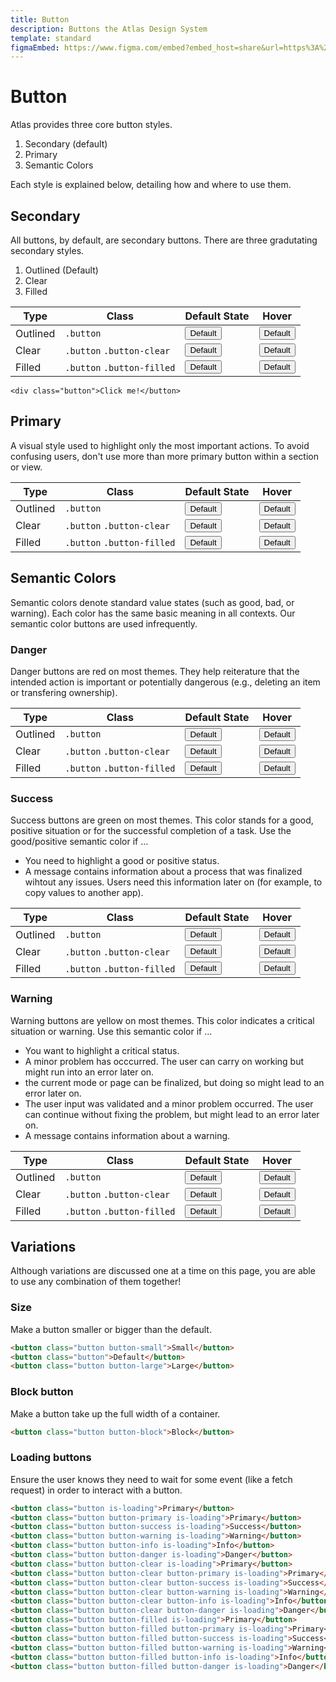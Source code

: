 ```yaml
---
title: Button
description: Buttons the Atlas Design System
template: standard
figmaEmbed: https://www.figma.com/embed?embed_host=share&url=https%3A%2F%2Fwww.figma.com%2Fproto%2FMCSf9XuplN2zG0sCcqJJyq%2F%25F0%259F%259A%25A7-Buttons%3Fpage-id%3D205%253A610%26node-id%3D364%253A852%26viewport%3D1342%252C2000%252C0.5%26scaling%3Dmin-zoom
---
```


# Button

Atlas provides three core button styles.

1. Secondary (default)
2. Primary
3. Semantic Colors

Each style is explained below, detailing how and where to use them.

## Secondary

All buttons, by default, are secondary buttons. There are three gradutating secondary styles.

1. Outlined (Default)
2. Clear
3. Filled

| Type     | Class                      | Default State                                         | Hover                                                            |
| -------- | -------------------------- | ----------------------------------------------------- | ---------------------------------------------------------------- |
| Outlined | `.button`                  | <button class="button">Default</button>               | <button class="button is-hovered">Default</button>               |
| Clear    | `.button` `.button-clear`  | <button class="button button-clear">Default</button>  | <button class="button button-clear is-hovered">Default</button>  |
| Filled   | `.button` `.button-filled` | <button class="button button-filled">Default</button> | <button class="button button-filled is-hovered">Default</button> |

```abut-html
<div class="button">Click me!</button>
```

## Primary

A visual style used to highlight only the most important actions. To avoid confusing users, don't use more than more primary button within a section or view.

| Type     | Class                      | Default State                                                        | Hover                                                                           |
| -------- | -------------------------- | -------------------------------------------------------------------- | ------------------------------------------------------------------------------- |
| Outlined | `.button`                  | <button class="button button-primary">Default</button>               | <button class="button button-primary is-hovered">Default</button>               |
| Clear    | `.button` `.button-clear`  | <button class="button button-primary button-clear">Default</button>  | <button class="button button-primary button-clear is-hovered">Default</button>  |
| Filled   | `.button` `.button-filled` | <button class="button button-primary button-filled">Default</button> | <button class="button button-primary button-filled is-hovered">Default</button> |

## Semantic Colors

Semantic colors denote standard value states (such as good, bad, or warning). Each color has the same basic meaning in all contexts. Our semantic color buttons are used infrequently.

### Danger

Danger buttons are red on most themes. They help reiterature that the intended action is important or potentially dangerous (e.g., deleting an item or transfering ownership).

| Type     | Class                      | Default State                                                       | Hover                                                                          |
| -------- | -------------------------- | ------------------------------------------------------------------- | ------------------------------------------------------------------------------ |
| Outlined | `.button`                  | <button class="button button-danger">Default</button>               | <button class="button button-danger is-hovered">Default</button>               |
| Clear    | `.button` `.button-clear`  | <button class="button button-danger button-clear">Default</button>  | <button class="button button-danger button-clear is-hovered">Default</button>  |
| Filled   | `.button` `.button-filled` | <button class="button button-danger button-filled">Default</button> | <button class="button button-danger button-filled is-hovered">Default</button> |

### Success

Success buttons are green on most themes. This color stands for a good, positive situation or for the successful completion of a task. Use the good/positive semantic color if ...

- You need to highlight a good or positive status.
- A message contains information about a process that was finalized wihtout any issues. Users need this information later on (for example, to copy values to another app).

| Type     | Class                      | Default State                                                        | Hover                                                                           |
| -------- | -------------------------- | -------------------------------------------------------------------- | ------------------------------------------------------------------------------- |
| Outlined | `.button`                  | <button class="button button-success">Default</button>               | <button class="button button-success is-hovered">Default</button>               |
| Clear    | `.button` `.button-clear`  | <button class="button button-success button-clear">Default</button>  | <button class="button button-success button-clear is-hovered">Default</button>  |
| Filled   | `.button` `.button-filled` | <button class="button button-success button-filled">Default</button> | <button class="button button-success button-filled is-hovered">Default</button> |

### Warning

Warning buttons are yellow on most themes. This color indicates a critical situation or warning. Use this semantic color if ...

- You want to highlight a critical status.
- A minor problem has occcurred. The user can carry on working but might run into an error later on.
- the current mode or page can be finalized, but doing so might lead to an error later on.
- The user input was validated and a minor problem occurred. The user can continue without fixing the problem, but might lead to an error later on.
- A message contains information about a warning.

| Type     | Class                      | Default State                                                        | Hover                                                                           |
| -------- | -------------------------- | -------------------------------------------------------------------- | ------------------------------------------------------------------------------- |
| Outlined | `.button`                  | <button class="button button-warning">Default</button>               | <button class="button button-warning is-hovered">Default</button>               |
| Clear    | `.button` `.button-clear`  | <button class="button button-warning button-clear">Default</button>  | <button class="button button-warning button-clear is-hovered">Default</button>  |
| Filled   | `.button` `.button-filled` | <button class="button button-warning button-filled">Default</button> | <button class="button button-warning button-filled is-hovered">Default</button> |

## Variations

Although variations are discussed one at a time on this page, you are able to use any combination of them together!

### Size

Make a button smaller or bigger than the default.

```html
<button class="button button-small">Small</button>
<button class="button">Default</button>
<button class="button button-large">Large</button>
```

### Block button

Make a button take up the full width of a container.

```html
<button class="button button-block">Block</button>
```

### Loading buttons

Ensure the user knows they need to wait for some event (like a fetch request) in order to interact with a button.

```html
<button class="button is-loading">Primary</button>
<button class="button button-primary is-loading">Primary</button>
<button class="button button-success is-loading">Success</button>
<button class="button button-warning is-loading">Warning</button>
<button class="button button-info is-loading">Info</button>
<button class="button button-danger is-loading">Danger</button>
<button class="button button-clear is-loading">Primary</button>
<button class="button button-clear button-primary is-loading">Primary</button>
<button class="button button-clear button-success is-loading">Success</button>
<button class="button button-clear button-warning is-loading">Warning</button>
<button class="button button-clear button-info is-loading">Info</button>
<button class="button button-clear button-danger is-loading">Danger</button>
<button class="button button-filled is-loading">Primary</button>
<button class="button button-filled button-primary is-loading">Primary</button>
<button class="button button-filled button-success is-loading">Success</button>
<button class="button button-filled button-warning is-loading">Warning</button>
<button class="button button-filled button-info is-loading">Info</button>
<button class="button button-filled button-danger is-loading">Danger</button>
```
